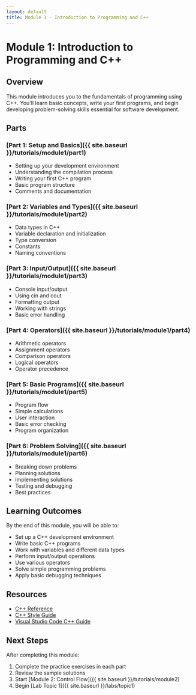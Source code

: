 ```yaml
---
layout: default
title: Module 1 - Introduction to Programming and C++
---
```


# Module 1: Introduction to Programming and C++

## Overview
This module introduces you to the fundamentals of programming using C++. You'll learn basic concepts, write your first programs, and begin developing problem-solving skills essential for software development.

## Parts

### [Part 1: Setup and Basics]({{ site.baseurl }}/tutorials/module1/part1)
- Setting up your development environment
- Understanding the compilation process
- Writing your first C++ program
- Basic program structure
- Comments and documentation

### [Part 2: Variables and Types]({{ site.baseurl }}/tutorials/module1/part2)
- Data types in C++
- Variable declaration and initialization
- Type conversion
- Constants
- Naming conventions

### [Part 3: Input/Output]({{ site.baseurl }}/tutorials/module1/part3)
- Console input/output
- Using cin and cout
- Formatting output
- Working with strings
- Basic error handling

### [Part 4: Operators]({{ site.baseurl }}/tutorials/module1/part4)
- Arithmetic operators
- Assignment operators
- Comparison operators
- Logical operators
- Operator precedence

### [Part 5: Basic Programs]({{ site.baseurl }}/tutorials/module1/part5)
- Program flow
- Simple calculations
- User interaction
- Basic error checking
- Program organization

### [Part 6: Problem Solving]({{ site.baseurl }}/tutorials/module1/part6)
- Breaking down problems
- Planning solutions
- Implementing solutions
- Testing and debugging
- Best practices

## Learning Outcomes
By the end of this module, you will be able to:
- Set up a C++ development environment
- Write basic C++ programs
- Work with variables and different data types
- Perform input/output operations
- Use various operators
- Solve simple programming problems
- Apply basic debugging techniques

## Resources
- [C++ Reference](https://en.cppreference.com/)
- [C++ Style Guide](https://google.github.io/styleguide/cppguide.html)
- [Visual Studio Code C++ Guide](https://code.visualstudio.com/docs/languages/cpp)

## Next Steps
After completing this module:
1. Complete the practice exercises in each part
2. Review the sample solutions
3. Start [Module 2: Control Flow]({{ site.baseurl }}/tutorials/module2)
4. Begin [Lab Topic 1]({{ site.baseurl }}/labs/topic1)
